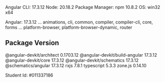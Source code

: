 Angular CLI: 17.3.12
Node: 20.18.2
Package Manager: npm 10.8.2
OS: win32 x64

Angular: 17.3.12
... animations, cli, common, compiler, compiler-cli, core, forms
... platform-browser, platform-browser-dynamic, router

Package                         Version
---------------------------------------------------------
@angular-devkit/architect       0.1703.12
@angular-devkit/build-angular   17.3.12
@angular-devkit/core            17.3.12
@angular-devkit/schematics      17.3.12
@schematics/angular             17.3.12
rxjs                            7.8.1
typescript                      5.3.3
zone.js                         0.14.10
 
Student Id: #011337186 
